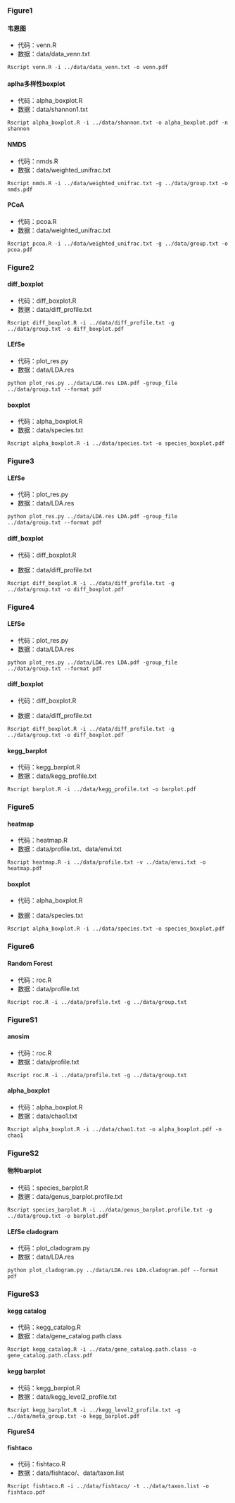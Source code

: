 ### Figure1

#### 韦恩图

* 代码：venn.R
* 数据：data/data_venn.txt

`Rscript venn.R -i ../data/data_venn.txt -o venn.pdf`

#### aplha多样性boxplot

* 代码：alpha_boxplot.R
* 数据：data/shannon1.txt

`Rscript alpha_boxplot.R -i ../data/shannon.txt -o alpha_boxplot.pdf -n shannon`

#### NMDS

* 代码：nmds.R
* 数据：data/weighted_unifrac.txt

`Rscript nmds.R -i ../data/weighted_unifrac.txt -g ../data/group.txt -o nmds.pdf`

#### PCoA

* 代码：pcoa.R
* 数据：data/weighted_unifrac.txt

`Rscript pcoa.R -i ../data/weighted_unifrac.txt -g ../data/group.txt -o pcoa.pdf`

### Figure2

#### diff_boxplot

- 代码：diff_boxplot.R
- 数据：data/diff_profile.txt

`Rscript diff_boxplot.R -i ../data/diff_profile.txt -g ../data/group.txt -o diff_boxplot.pdf`

#### LEfSe

* 代码：plot_res.py
* 数据：data/LDA.res

`python plot_res.py ../data/LDA.res LDA.pdf -group_file ../data/group.txt --format pdf`

#### boxplot

- 代码：alpha_boxplot.R
- 数据：data/species.txt

`Rscript alpha_boxplot.R -i ../data/species.txt -o species_boxplot.pdf`

### Figure3

#### LEfSe

- 代码：plot_res.py
- 数据：data/LDA.res

`python plot_res.py ../data/LDA.res LDA.pdf -group_file ../data/group.txt --format pdf`

#### diff_boxplot

* 代码：diff_boxplot.R

- 数据：data/diff_profile.txt

`Rscript diff_boxplot.R -i ../data/diff_profile.txt -g ../data/group.txt -o diff_boxplot.pdf`

### Figure4

#### LEfSe

- 代码：plot_res.py
- 数据：data/LDA.res

`python plot_res.py ../data/LDA.res LDA.pdf -group_file ../data/group.txt --format pdf`

#### diff_boxplot

- 代码：diff_boxplot.R

- 数据：data/diff_profile.txt

`Rscript diff_boxplot.R -i ../data/diff_profile.txt -g ../data/group.txt -o diff_boxplot.pdf`

#### kegg_barplot

* 代码：kegg_barplot.R
* 数据：data/kegg_profile.txt

`Rscript barplot.R -i ../data/kegg_profile.txt -o barplot.pdf`

### Figure5

#### heatmap

* 代码：heatmap.R
* 数据：data/profile.txt、data/envi.txt

`Rscript heatmap.R -i ../data/profile.txt -v ../data/envi.txt -o heatmap.pdf`

#### boxplot

* 代码：alpha_boxplot.R

* 数据：data/species.txt

`Rscript alpha_boxplot.R -i ../data/species.txt -o species_boxplot.pdf`

### Figure6

#### Random Forest

* 代码：roc.R
* 数据：data/profile.txt

`Rscript roc.R -i ../data/profile.txt -g ../data/group.txt`

### FigureS1

#### anosim

- 代码：roc.R
- 数据：data/profile.txt

`Rscript roc.R -i ../data/profile.txt -g ../data/group.txt`

#### alpha_boxplot

- 代码：alpha_boxplot.R
- 数据：data/chao1.txt

`Rscript alpha_boxplot.R -i ../data/chao1.txt -o alpha_boxplot.pdf -n chao1`

### FigureS2

#### 物种barplot

* 代码：species_barplot.R
* 数据：data/genus_barplot.profile.txt

`Rscript species_barplot.R -i ../data/genus_barplot.profile.txt -g ../data/group.txt -o barplot.pdf`

#### LEfSe cladogram

- 代码：plot_cladogram.py
- 数据：data/LDA.res

`python plot_cladogram.py ../data/LDA.res LDA.cladogram.pdf --format pdf`

### FigureS3

#### kegg catalog

* 代码：kegg_catalog.R
* 数据：data/gene_catalog.path.class

`Rscript kegg_catalog.R -i ../data/gene_catalog.path.class -o gene_catalog.path.class.pdf`

#### kegg barplot

* 代码：kegg_barplot.R
* 数据：data/kegg_level2_profile.txt

`Rscript kegg_barplot.R -i ../kegg_level2_profile.txt -g ../data/meta_group.txt -o kegg_barplot.pdf`

#### FigureS4

#### fishtaco

* 代码：fishtaco.R
* 数据：data/fishtaco/、data/taxon.list

`Rscript fishtaco.R -i ../data/fishtaco/ -t ../data/taxon.list -o fishtaco.pdf `